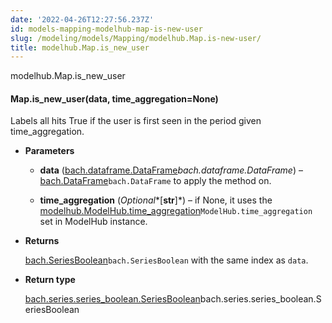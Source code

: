 ```yaml
---
date: '2022-04-26T12:27:56.237Z'
id: models-mapping-modelhub-map-is-new-user
slug: /modeling/models/Mapping/modelhub.Map.is-new-user/
title: modelhub.Map.is_new_user
---
```


modelhub.Map.is_new_user


#### Map.is_new_user(data, time_aggregation=None)
Labels all hits True if the user is first seen in the period given time_aggregation.


* **Parameters**

    
    * **data** ([bach.dataframe.DataFrame](#bach.DataFrame)*bach.dataframe.DataFrame*) – [bach.DataFrame](#bach.DataFrame)`bach.DataFrame` to apply the method on.


    * **time_aggregation** (*Optional**[**str**]*) – if None, it uses the [modelhub.ModelHub.time_aggregation](#modelhub.ModelHub.time_aggregation)`ModelHub.time_aggregation` set in ModelHub
    instance.



* **Returns**

    [bach.SeriesBoolean](#bach.SeriesBoolean)`bach.SeriesBoolean` with the same index as `data`.



* **Return type**

    [bach.series.series_boolean.SeriesBoolean](#bach.SeriesBoolean)bach.series.series_boolean.SeriesBoolean


<!-- !! processed by numpydoc !! -->
